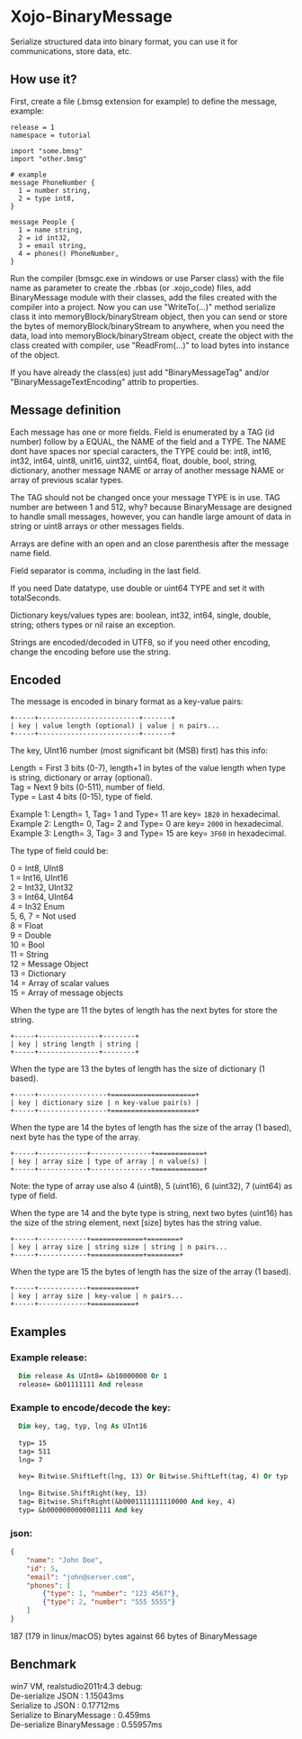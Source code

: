 # Xojo-BinaryMessage
Serialize structured data into binary format, you can use it for communications, store data, etc.

## How use it?

First, create a file (.bmsg extension for example) to define the message, example:

```
release = 1
namespace = tutorial

import "some.bmsg"
import "other.bmsg"

# example
message PhoneNumber {
  1 = number string,
  2 = type int8,
}

message People {
  1 = name string,
  2 = id int32,
  3 = email string,
  4 = phones() PhoneNumber,
}
```

Run the compiler (bmsgc.exe in windows or use Parser class) with the file name as parameter to create the .rbbas 
(or .xojo_code) files, add BinaryMessage module with their classes, add the files created with the compiler into a 
project. Now you can use "WriteTo(...)" method serialize class it into memoryBlock/binaryStream object, then you 
can send or store the bytes of memoryBlock/binaryStream to anywhere, when you need the data, load into 
memoryBlock/binaryStream object, create the object with the class created with compiler, use "ReadFrom(...)" to 
load bytes into instance of the object.

If you have already the class(es) just add "BinaryMessageTag" and/or "BinaryMessageTextEncoding" attrib to properties.

## Message definition

Each message has one or more fields. Field is enumerated by a TAG (id number) follow by a EQUAL, the NAME 
of the field and a TYPE. The NAME dont have spaces nor special caracters, the TYPE could be: int8, int16, int32, 
int64, uint8, unit16, uint32, uint64, float, double, bool, string, dictionary, another message NAME or array of another
message NAME or array of previous scalar types.

The TAG should not be changed once your message TYPE is in use. TAG number are between 1 and 512, why? 
because BinaryMessage are designed to handle small messages, however, you can handle large amount of data in 
string or uint8 arrays or other messages fields.

Arrays are define with an open and an close parenthesis after the message name field.

Field separator is comma, including in the last field.

If you need Date datatype, use double or uint64 TYPE and set it with totalSeconds.

Dictionary keys/values types are: boolean, int32, int64, single, double, string; others types or nil raise an exception.

Strings are encoded/decoded in UTF8, so if you need other encoding, change the encoding before use the string.


## Encoded

The message is encoded in binary format as a key-value pairs:

```
+-----+-------------------------+-------+
| key | value length (optional) | value | n pairs...
+-----+-------------------------+-------+
```

The key, UInt16 number (most significant bit (MSB) first) has this info:

Length = First 3 bits (0-7), length+1 in bytes of the value length when type is string, dictionary or array (optional).  
Tag = Next 9 bits (0-511), number of field.  
Type = Last 4 bits (0-15), type of field.  

Example 1: Length= 1, Tag= 1 and Type= 11 are key= `1B20` in hexadecimal.  
Example 2: Length= 0, Tag= 2 and Type= 0 are key= `2000` in hexadecimal.  
Example 3: Length= 3, Tag= 3 and Type= 15 are key= `3F60` in hexadecimal.  

The type of field could be:

0 = Int8, UInt8  
1 = Int16, UInt16  
2 = Int32, UInt32  
3 = Int64, UInt64  
4 = In32 Enum  
5, 6, 7 = Not used  
8 = Float  
9 = Double  
10 = Bool  
11 = String  
12 = Message Object  
13 = Dictionary  
14 = Array of scalar values  
15 = Array of message objects  

When the type are 11 the bytes of length has the next bytes for store the string.
```
+-----+---------------+--------+
| key | string length | string |
+-----+---------------+--------+
```

When the type are 13 the bytes of length has the size of dictionary (1 based).
```
+-----+-----------------+=====================+
| key | dictionary size | n key-value pair(s) |
+-----+-----------------+=====================+
```

When the type are 14 the bytes of length has the size of the array (1 based), next byte has the type of the array.
```
+-----+------------+---------------+============+
| key | array size | type of array | n value(s) |
+-----+------------+---------------+============+
```

Note: the type of array use also 4 (uint8), 5 (uint16), 6 (uint32), 7 (uint64) as type of field.

When the type are 14 and the byte type is string, next two bytes (uint16) has the size of the string element, next 
[size] bytes has the string value.
```
+-----+------------+=============+========+
| key | array size | string size | string | n pairs...
+-----+------------+=============+========+
```

When the type are 15 the bytes of length has the size of the array (1 based).
```
+-----+------------+===========+
| key | array size | key-value | n pairs...
+-----+------------+===========+
```


## Examples


### Example release:

```vb
  Dim release As UInt8= &b10000000 Or 1
  release= &b01111111 And release
```
  

### Example to encode/decode the key:

```vb
  Dim key, tag, typ, lng As UInt16
  
  typ= 15
  tag= 511
  lng= 7
  
  key= Bitwise.ShiftLeft(lng, 13) Or Bitwise.ShiftLeft(tag, 4) Or typ
  
  lng= Bitwise.ShiftRight(key, 13)
  tag= Bitwise.ShiftRight(&b0001111111110000 And key, 4)
  typ= &b0000000000001111 And key
```


### json:

```json
{
    "name": "John Doe",
    "id": 5,
    "email": "john@server.com",
    "phones": [
        {"type": 1, "number": "123 4567"},
        {"type": 2, "number": "555 5555"}
    ]
}
```

187 (179 in linux/macOS) bytes against 66 bytes of BinaryMessage


## Benchmark

win7 VM, realstudio2011r4.3 debug:  
  De-serialize JSON : 1.15043ms  
  Serialize to JSON : 0.17712ms  
  Serialize to BinaryMessage : 0.459ms  
  De-serialize BinaryMessage : 0.55957ms 

